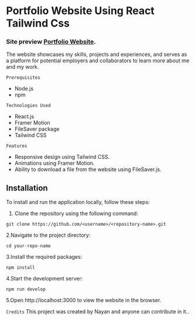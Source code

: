 # Portfolio Website Using React Tailwind Css
### Site preview [Portfolio Website](https://portfolio00024.netlify.app/).
The website showcases my skills, projects and experiences, and serves as a platform for potential employers and collaborators to learn more about me and my work.


`Prerequisites`
* Node.js
* npm

`Technologies Used`
* React.js
* Framer Motion
* FileSaver package
* Tailwind CSS


`Features`
* Responsive design using Tailwind CSS.
* Animations using Framer Motion.
* Ability to download a file from the website using FileSaver.js.


## Installation

To install and run the application locally, follow these steps:

1. Clone the repository using the following command:
```
git clone https://github.com/<username>/<repository-name>.git
```

2.Navigate to the project directory:
```
cd your-repo-name
```
3.Install the required packages:
```
npm install
```
4.Start the development server:
```
npm run develop
```
5.Open http://localhost:3000 to view the website in the browser.

`Credits`
This project was created by Nayan and anyone can contribute in it..
